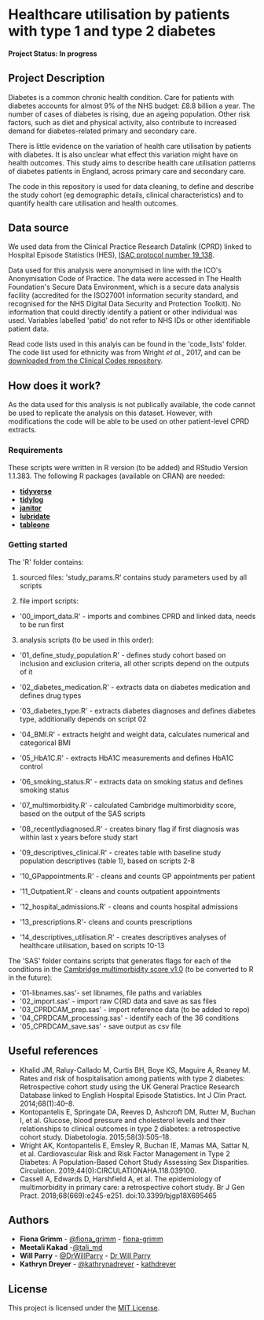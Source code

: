 # Healthcare utilisation by patients with type 1 and type 2 diabetes

#### Project Status: In progress

## Project Description

Diabetes is a common chronic health condition. Care for patients with diabetes accounts for almost 9% of the NHS budget: £8.8 billion a year. The number of cases of diabetes is rising, due an ageing population. Other risk factors, such as diet and physical activity, also contribute to increased demand for diabetes-related primary and secondary care. 

There is little evidence on the variation of health care utilisation by patients with diabetes. It is also unclear what  effect this variation might have on health outcomes. This study aims to describe health care utilisation patterns of diabetes patients in England, across primary care and secondary care.  

The code in this repository is used for data cleaning, to define and describe the study cohort (eg demographic details, clinical characteristics) and to quantify health care utilisation and health outcomes.   

## Data source
We used data from the Clinical Practice Research Datalink (CPRD) linked to Hospital Episode Statistics (HES), [ISAC protocol number 19_138](https://www.cprd.com/protocol/variation-healthcare-utilisation-across-primary-and-secondary-care-patients-type-1-and-type). 

Data used for this analysis were anonymised in line with the ICO's Anonymisation Code of Practice. The data were accessed in The Health Foundation's Secure Data Environment, which is a secure data analysis facility (accredited for the ISO27001 information security standard, and recognised for the NHS Digital Data Security and Protection Toolkit). No information that could directly identify a patient or other individual was used. Variables labelled 'patid' do not refer to NHS IDs or other identifiable patient data.

Read code lists used in this analyis can be found in the 'code_lists' folder. The code list used for ethnicity was from Wright *et al.*, 2017, and can be [downloaded from the Clinical Codes repository](https://clinicalcodes.rss.mhs.man.ac.uk/medcodes/article/56/codelist/res56-ethnicity/).

## How does it work?
As the data used for this analysis is not publically available, the code cannot be used to replicate the analysis on this dataset. However, with modifications the code will be able to be used on other patient-level CPRD extracts. 

### Requirements

These scripts were written in R version (to be added) and RStudio Version 1.1.383. 
The following R packages (available on CRAN) are needed: 

* [**tidyverse**](https://www.tidyverse.org/)
* [**tidylog**](https://cran.r-project.org/web/packages/tidylog/index.html)
* [**janitor**](https://cran.r-project.org/web/packages/janitor/index.html)
* [**lubridate**](https://cran.r-project.org/web/packages/lubridate/vignettes/lubridate.html)
* [**tableone**](https://cran.r-project.org/web/packages/tableone/vignettes/introduction.html)

### Getting started

The 'R' folder contains:

1. sourced files: 'study_params.R' contains study parameters used by all scripts

2. file import scripts:
* '00_import_data.R' - imports and combines CPRD and linked data, needs to be run first

3. analysis scripts (to be used in this order):
* '01_define_study_population.R' - defines study cohort based on inclusion and exclusion criteria, all other scripts depend on the outputs of it
* '02_diabetes_medication.R' - extracts data on diabetes medication and defines drug types
* '03_diabetes_type.R' - extracts diabetes diagnoses and defines diabetes type, additionally depends on script 02
* '04_BMI.R' - extracts height and weight data, calculates numerical and categorical BMI
* '05_HbA1C.R' - extracts HbA1C measurements and defines HbA1C control
* '06_smoking_status.R' - extracts data on smoking status and defines smoking status
* '07_multimorbidity.R' - calculated Cambridge multimorbidity score, based on the output of the SAS scripts
* '08_recentlydiagnosed.R' - creates binary flag if first diagnosis was within last x years before study start
* '09_descriptives_clinical.R' - creates table with baseline study population descriptives (table 1), based on 
scripts 2-8

* '10_GPappointments.R' - cleans and counts GP appointments per patient
* '11_Outpatient.R' - cleans and counts outpatient appointments
* '12_hospital_admissions.R' - cleans and counts hospital admissions
* '13_prescriptions.R'- cleans and counts prescriptions
* '14_descriptives_utilisation.R' - creates descriptives analyses of healthcare utilisation, based on scripts 10-13



The 'SAS' folder contains scripts that generates flags for each of the conditions in the [Cambridge multimorbidity
score v1.0](https://www.phpc.cam.ac.uk/pcu/cprd_cam/codelists/) (to be converted to R in the future):
* '01-libnames.sas'- set libnames, file paths and variables 
* '02_import.sas' - import raw C{RD data and save as sas files
* '03_CPRDCAM_prep.sas' - import reference data (to be added to repo)
* '04_CPRDCAM_processing.sas' - identify each of the 36 conditions 
* '05_CPRDCAM_save.sas' - save output as csv file


## Useful references
* Khalid JM, Raluy-Callado M, Curtis BH, Boye KS, Maguire A, Reaney M. Rates and risk of hospitalisation among patients with type 2 diabetes: Retrospective cohort study using the UK General Practice Research Database linked to English Hospital Episode Statistics. Int J Clin Pract. 2014;68(1):40–8.  
* Kontopantelis E, Springate DA, Reeves D, Ashcroft DM, Rutter M, Buchan I, et al. Glucose, blood pressure and cholesterol levels and their relationships to clinical outcomes in type 2 diabetes: a retrospective cohort study. Diabetologia. 2015;58(3):505–18. 
* Wright AK, Kontopantelis E, Emsley R, Buchan IE, Mamas MA, Sattar N, et al. Cardiovascular Risk and Risk Factor Management in Type 2 Diabetes: A Population-Based Cohort Study Assessing Sex Disparities. Circulation. 2019;44(0):CIRCULATIONAHA.118.039100.
* Cassell A, Edwards D, Harshfield A, et al. The epidemiology of multimorbidity in primary care: a retrospective cohort study. Br J Gen Pract. 2018;68(669):e245-e251. doi:10.3399/bjgp18X695465




## Authors
* **Fiona Grimm** - [@fiona_grimm](https://twitter.com/fiona_grimm) - [fiona-grimm](https://github.com/fiona-grimm)
* **Meetali Kakad**  -[@tali_md](https://twitter.com/tali_md?lang=en)
* **Will Parry** - [@DrWillParry](https://twitter.com/DrWillParry) - [Dr Will Parry](https://willparry.net/)
* **Kathryn Dreyer** - [@kathrynadreyer](https://twitter.com/kathrynadreyer) - [kathdreyer](https://github.com/kathdreyer)

## License
This project is licensed under the [MIT License](https://github.com/HFAnalyticsLab/Diabetes_outpatients/blob/master/LICENSE).

